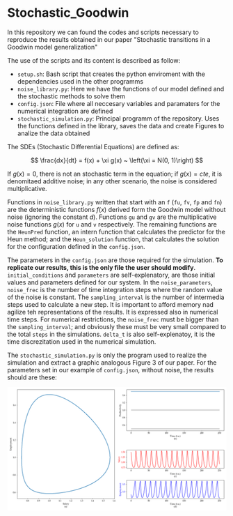 # Stochastic_Goodwin
In this repository we can found the codes and scripts necessary to reproduce the results obtained in our paper "Stochastic transitions in a Goodwin model generalization"

The use of the scripts and its content is described as follow:

* `setup.sh`: Bash script that creates the python enviroment with the dependencies used in the other programms
* `noise_library.py`: Here we have the functions of our model defined and the stochastic methods to solve them
* `config.json`: File where all neccesary variables and paramaters for the numerical integration are defined
* `stochastic_simulation.py`: Principal programm of the repository. Uses the functions defined in the library, saves the data and create Figures to analize the data obtained

The SDEs (Stochastic Differential Equations) are defined as:

$$
\frac{dx}{dt} = f(x) + \xi g(x) ~ \left(\xi = N(0, 1)\right)
$$

If $g(x) = 0$, there is not an stochastic term in the equation; if $g(x) = cte$, it is denomitaed additive noise; in any other scenario, the noise is considered multiplicative.

Functions in `noise_library.py` written that start with an `f` (`fu`, `fv`, `fp` and `fn`) are the deterministic functions $f(x)$ derived form the Goodwin model without noise (ignoring the constant $d$). Functions `gu` and `gv` are the multiplicative noise functions $g(x)$ for `u` and `v` respectively. The remaining functions are the `HeunPred` function, an intern function that calculates the predictor for the Heun method; and the `Heun_solution` function, that calculates the solution for the configuration defined in the `config.json`.

The parameters in the `config.json` are those required for the simulation. **To replicate our results, this is the only file the user should modify**. `initial_conditions` and `parameters` are self-explenatory, are those initial values and parameters defined for our system. In the `noise_parameters`, `noise_frec` is the number of time integration steps where the random value of the noise is constant. The `sampling_interval` is the number of intermedia steps used to calculate a new step. It is important to afford memory nad agilize teh representations of the results. It is expressed also in numerical time steps. For numerical restrictions, the `noise_frec` must be bigger than the `sampling_interval`; and obviously these must be very small compared to the total `steps` in the simulations. `delta_t` is also self-explenatoy, it is the time discrezitation used in the numerical simulation.  

The `stochastic_simulation.py` is only the program used to realize the simulation and extract a graphic analogous Figure 3 of our paper. For the parameters set in our example of `config.json`, without noise, the results should are these:

![Test Image 3](/Figure_3.png)
